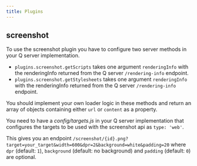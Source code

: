 ```yaml
---
title: Plugins
---
```


## screenshot
To use the screenshot plugin you have to configure two server methods in your Q server implementation.
- `plugins.screenshot.getScripts` takes one argument `renderingInfo` with the renderingInfo returned from the Q server `/rendering-info` endpoint.
- `plugins.screenshot.getStylesheets` takes one argument `renderingInfo` with the renderingInfo returned from the Q server `/rendering-info` endpoint.

You should implement your own loader logic in these methods and return an array of objects containing either `url` or `content` as a property.

You need to have a _config/targets.js_ in your Q server implementation that configures the targets to be used with the screenshot api as `type: 'web'`.

This gives you an endpoint `/screenshot/{id}.png?target=your_target&width=600&dpr=2&background=white&padding=20` where `dpr` (default: `1`), `background` (default: no background) and `padding` (default: `0`) are optional.